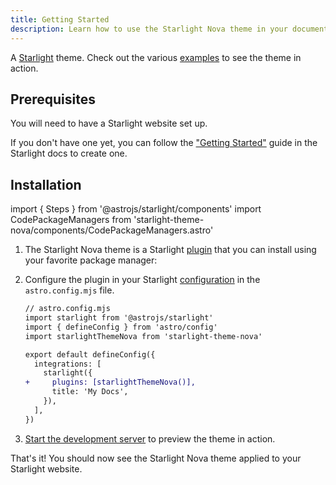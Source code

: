 ```yaml
---
title: Getting Started
description: Learn how to use the Starlight Nova theme in your documentation.
---
```


A [Starlight](https://starlight.astro.build) theme. Check out the various
[examples](/examples/asides/) to see the theme in action.

## Prerequisites

You will need to have a Starlight website set up.

If you don't have one yet, you can follow the ["Getting Started"](https://starlight.astro.build/getting-started) guide in the Starlight docs to create one.

## Installation

import { Steps } from '@astrojs/starlight/components'
import CodePackageManagers from 'starlight-theme-nova/components/CodePackageManagers.astro'

<Steps>

1. The Starlight Nova theme is a Starlight [plugin](https://starlight.astro.build/reference/plugins/) that you can install using your favorite package manager:

   <CodePackageManagers packages="starlight-theme-nova" />

2. Configure the plugin in your Starlight [configuration](https://starlight.astro.build/reference/configuration/#plugins) in the `astro.config.mjs` file.

   ```diff lang="js"
   // astro.config.mjs
   import starlight from '@astrojs/starlight'
   import { defineConfig } from 'astro/config'
   import starlightThemeNova from 'starlight-theme-nova'

   export default defineConfig({
     integrations: [
       starlight({
   +     plugins: [starlightThemeNova()],
         title: 'My Docs',
       }),
     ],
   })
   ```

3. [Start the development server](https://starlight.astro.build/getting-started/#start-the-development-server) to preview the theme in action.

</Steps>

That's it! You should now see the Starlight Nova theme applied to your Starlight website.
